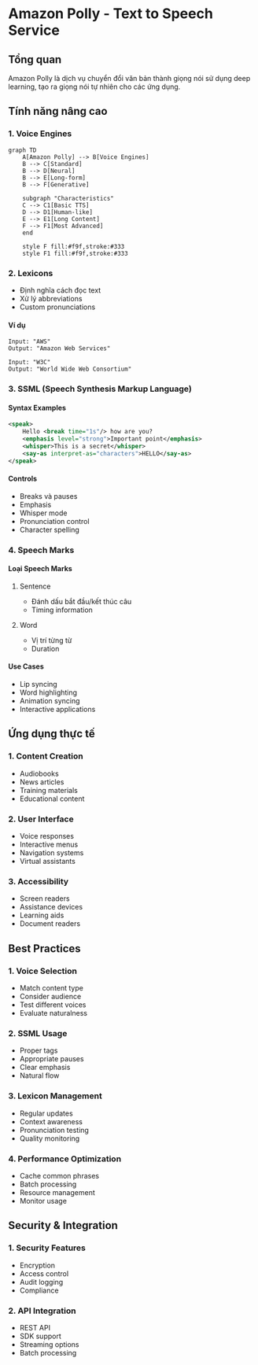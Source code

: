 # Amazon Polly - Text to Speech Service

## Tổng quan
Amazon Polly là dịch vụ chuyển đổi văn bản thành giọng nói sử dụng deep learning, tạo ra giọng nói tự nhiên cho các ứng dụng.

## Tính năng nâng cao

### 1. Voice Engines
```mermaid
graph TD
    A[Amazon Polly] --> B[Voice Engines]
    B --> C[Standard]
    B --> D[Neural]
    B --> E[Long-form]
    B --> F[Generative]
    
    subgraph "Characteristics"
    C --> C1[Basic TTS]
    D --> D1[Human-like]
    E --> E1[Long Content]
    F --> F1[Most Advanced]
    end

    style F fill:#f9f,stroke:#333
    style F1 fill:#f9f,stroke:#333
```

### 2. Lexicons
- Định nghĩa cách đọc text
- Xử lý abbreviations
- Custom pronunciations

#### Ví dụ
```text
Input: "AWS"
Output: "Amazon Web Services"

Input: "W3C"
Output: "World Wide Web Consortium"
```

### 3. SSML (Speech Synthesis Markup Language)

#### Syntax Examples
```xml
<speak>
    Hello <break time="1s"/> how are you?
    <emphasis level="strong">Important point</emphasis>
    <whisper>This is a secret</whisper>
    <say-as interpret-as="characters">HELLO</say-as>
</speak>
```

#### Controls
- Breaks và pauses
- Emphasis
- Whisper mode
- Pronunciation control
- Character spelling

### 4. Speech Marks

#### Loại Speech Marks
1. Sentence
   - Đánh dấu bắt đầu/kết thúc câu
   - Timing information

2. Word
   - Vị trí từng từ
   - Duration

#### Use Cases
- Lip syncing
- Word highlighting
- Animation syncing
- Interactive applications

## Ứng dụng thực tế

### 1. Content Creation
- Audiobooks
- News articles
- Training materials
- Educational content

### 2. User Interface
- Voice responses
- Interactive menus
- Navigation systems
- Virtual assistants

### 3. Accessibility
- Screen readers
- Assistance devices
- Learning aids
- Document readers

## Best Practices

### 1. Voice Selection
- Match content type
- Consider audience
- Test different voices
- Evaluate naturalness

### 2. SSML Usage
- Proper tags
- Appropriate pauses
- Clear emphasis
- Natural flow

### 3. Lexicon Management
- Regular updates
- Context awareness
- Pronunciation testing
- Quality monitoring

### 4. Performance Optimization
- Cache common phrases
- Batch processing
- Resource management
- Monitor usage

## Security & Integration

### 1. Security Features
- Encryption
- Access control
- Audit logging
- Compliance

### 2. API Integration
- REST API
- SDK support
- Streaming options
- Batch processing